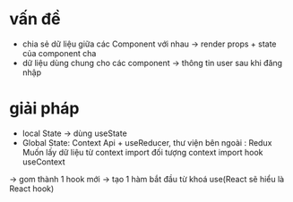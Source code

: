 # vấn đề

- chia sẻ dữ liệu giữa các Component với nhau -> render props + state của component cha
- dữ liệu dùng chung cho các component -> thông tin user sau khi đăng nhập

# giải pháp

- local State -> dùng useState
- Global State: Context Api + useReducer, thư viện bên ngoài : Redux
  Muốn lấy dữ liệu từ context
  import đối tượng context
  import hook useContext

-> gom thành 1 hook mới -> tạo 1 hàm bắt đầu
từ khoá use(React sẽ hiểu là React hook)
